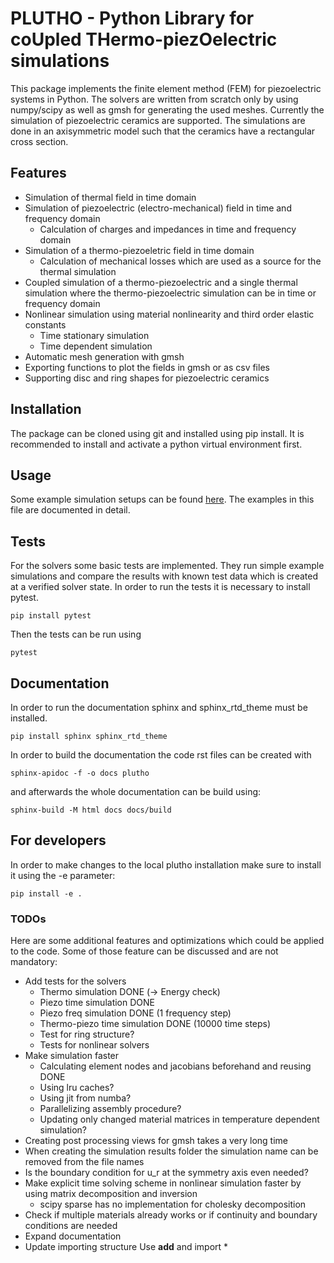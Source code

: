 # PLUTHO - Python Library for coUpled THermo-piezOelectric simulations

This package implements the finite element method (FEM) for piezoelectric
systems in Python. The solvers are written from scratch only by using
numpy/scipy as well as gmsh for generating the used meshes.
Currently the simulation of piezoelectric ceramics are supported. The
simulations are done in an axisymmetric model such that the ceramics
have a rectangular cross section.

## Features
- Simulation of thermal field in time domain
- Simulation of piezoelectric (electro-mechanical) field in time and
  frequency domain
  - Calculation of charges and impedances in time and frequency domain
- Simulation of a thermo-piezoeletric field in time domain
  - Calculation of mechanical losses which are used as a source for the thermal
    simulation
- Coupled simulation of a thermo-piezoelectric and a single thermal simulation
  where the thermo-piezoelectric simulation can be in time or frequency domain
- Nonlinear simulation using material nonlinearity and third order elastic
  constants
  - Time stationary simulation
  - Time dependent simulation
- Automatic mesh generation with gmsh
- Exporting functions to plot the fields in gmsh or as csv files
- Supporting disc and ring shapes for piezoelectric ceramics

## Installation

The package can be cloned using git and installed using pip install. It is
recommended to install and activate a python virtual environment first.

## Usage

Some example simulation setups can be found [here](scripts/basic_example.py).
The examples in this file are documented in detail.

## Tests

For the solvers some basic tests are implemented. They run simple example
simulations and compare the results with known test data which is created
at a verified solver state.
In order to run the tests it is necessary to install pytest.
```console
pip install pytest
```
Then the tests can be run using
```console
pytest
```

## Documentation

In order to run the documentation sphinx and sphinx_rtd_theme must be
installed.
```console
pip install sphinx sphinx_rtd_theme
```
In order to build the documentation the code rst files can be created with
```console
sphinx-apidoc -f -o docs plutho
```
and afterwards the whole documentation can be build using:
```console
sphinx-build -M html docs docs/build
```

## For developers

In order to make changes to the local plutho installation make sure to
install it using the -e parameter:
```console
pip install -e .
```

### TODOs

Here are some additional features and optimizations which could be applied to
the code. Some of those feature can be discussed and are not mandatory:
- Add tests for the solvers
  - Thermo simulation DONE (-> Energy check)
  - Piezo time simulation DONE
  - Piezo freq simulation DONE (1 frequency step)
  - Thermo-piezo time simulation DONE (10000 time steps)
  - Test for ring structure?
  - Tests for nonlinear solvers
- Make simulation faster
  - Calculating element nodes and jacobians beforehand and reusing DONE
  - Using lru caches?
  - Using jit from numba?
  - Parallelizing assembly procedure?
  - Updating only changed material matrices in temperature dependent
    simulation?
- Creating post processing views for gmsh takes a very long time
- When creating the simulation results folder the simulation name can be
  removed from the file names
- Is the boundary condition for u_r at the symmetry axis even needed?
- Make explicit time solving scheme in nonlinear simulation faster by using
  matrix decomposition and inversion
  - scipy sparse has no implementation for cholesky decomposition
- Check if multiple materials already works or if continuity and boundary
  conditions are needed
- Expand documentation
- Update importing structure Use __add__ and import *
